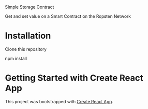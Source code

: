 Simple Storage Contract

Get and set value on a Smart Contract on the Ropsten Network

# Installation
Clone this repository

npm install

# Getting Started with Create React App

This project was bootstrapped with [Create React App](https://github.com/facebook/create-react-app).
